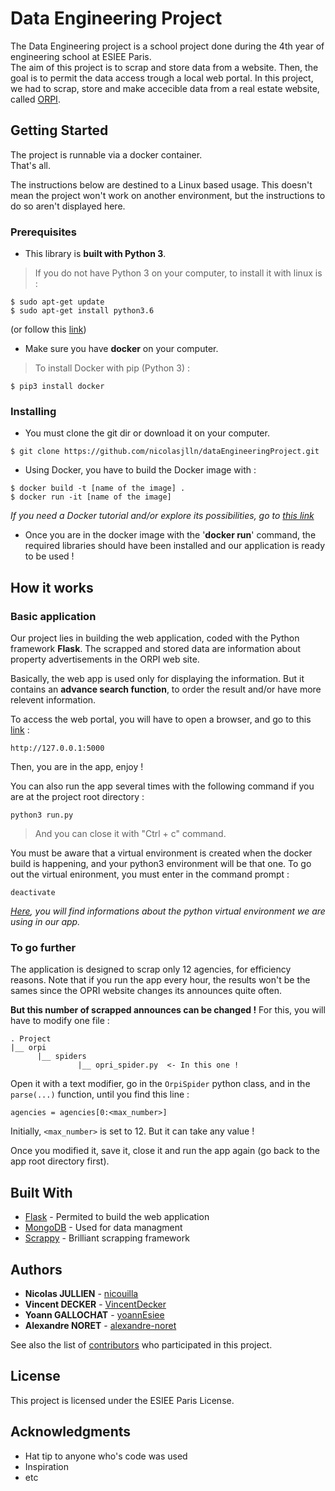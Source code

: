 # Data Engineering Project

The Data Engineering project is a school project done during the 4th year of engineering school at ESIEE Paris.</br>
The aim of this project is to scrap and store data from a website. Then, the goal is to permit the data access trough a local web portal. In this project, we had to scrap, store and make accecible data from a real estate website, called [ORPI](https://www.orpi.com/?utm_source=bing&utm_medium=cpc&msclkid=26b36418dde91e469c873efcb7e2f34b&gclid=CMnUhJn93NoCFUbNGQodJqcEVA&gclsrc=ds "ORPI website").

## Getting Started

The project is runnable via a docker container.</br>
That's all.

The instructions below are destined to a Linux based usage. This doesn't mean the project won't work on another environment, but the instructions to do so aren't displayed here.

### Prerequisites

* This library is __built with Python 3__.

> If you do not have Python 3 on your computer, to install it with linux is :
```
$ sudo apt-get update
$ sudo apt-get install python3.6
```
(or follow this [link](http://docs.python-guide.org/en/latest/starting/install3/linux/ "Python 3 installation"))

* Make sure you have __docker__ on your computer.

> To install Docker with pip (Python 3) :
```
$ pip3 install docker
```

### Installing

* You must clone the git dir or download it on your computer.
```
$ git clone https://github.com/nicolasjlln/dataEngineeringProject.git
```

* Using Docker, you have to build the Docker image with :
```
$ docker build -t [name of the image] .
$ docker run -it [name of the image]
```
*If you need a Docker tutorial and/or explore its possibilities, go to [this link](https://docker-curriculum.com/ "Docker tutorial")*

* Once you are in the docker image with the '**docker run**' command, the required libraries should have been installed and our application is ready to be used !

## How it works

### Basic application

Our project lies in building the web application, coded with the Python framework __Flask__.
The scrapped and stored data are information about property advertisements in the ORPI web site.

Basically, the web app is used only for displaying the information. But it contains an __advance search function__, to order the result and/or have more relevent information.

To access the web portal, you will have to open a browser, and go to this [link](http://127.0.0.1:5000 "Web portal") :
```
http://127.0.0.1:5000
```
Then, you are in the app, enjoy !

You can also run the app several times with the following command if you are at the project root directory :
```
python3 run.py
```
> And you can close it with "Ctrl + c" command.

You must be aware that a virtual environment is created when the docker build is happening, and your python3 environment will be that one.
To go out the virtual enironment, you must enter in the command prompt :
```
deactivate
```
*[Here](https://packaging.python.org/guides/installing-using-pip-and-virtualenv/ "Virualenv doc"), you will find informations about the python virtual environment we are using in our app.*

### To go further

The application is designed to scrap only 12 agencies, for efficiency reasons. Note that if you run the app every hour, the results won't be the sames since the OPRI website changes its announces quite often.

__But this number of scrapped announces can be changed !__
For this, you will have to modify one file :
```
. Project
|__ orpi
      |__ spiders
               |__ opri_spider.py  <- In this one !
```

Open it with a text modifier, go in the `OrpiSpider` python class, and in the `parse(...)` function, until you find this line :
```
agencies = agencies[0:<max_number>]
```
Initially, `<max_number>` is set to 12. But it can take any value !

Once you modified it, save it, close it and run the app again (go back to the app root directory first).

## Built With

* [Flask](flask.pocoo.org/) - Permited to build the web application
* [MongoDB](https://www.mongodb.com/fr/) - Used for data managment
* [Scrappy](https://scrapy.org/) - Brilliant scrapping framework

## Authors

* **Nicolas JULLIEN** - [nicouilla](https://gitlab.com/nicouilla)
* **Vincent DECKER** - [VincentDecker](https://gitlab.com/VincentDecker)
* **Yoann GALLOCHAT** - [yoannEsiee](https://github.com/yoannEsiee)
* **Alexandre NORET** - [alexandre-noret](https://github.com/alexandre-noret)

See also the list of [contributors](https://github.com/nicolasjlln/dataEngineeringProject/settings/collaboration) who participated in this project.

## License

This project is licensed under the ESIEE Paris License.

## Acknowledgments

* Hat tip to anyone who's code was used
* Inspiration
* etc
